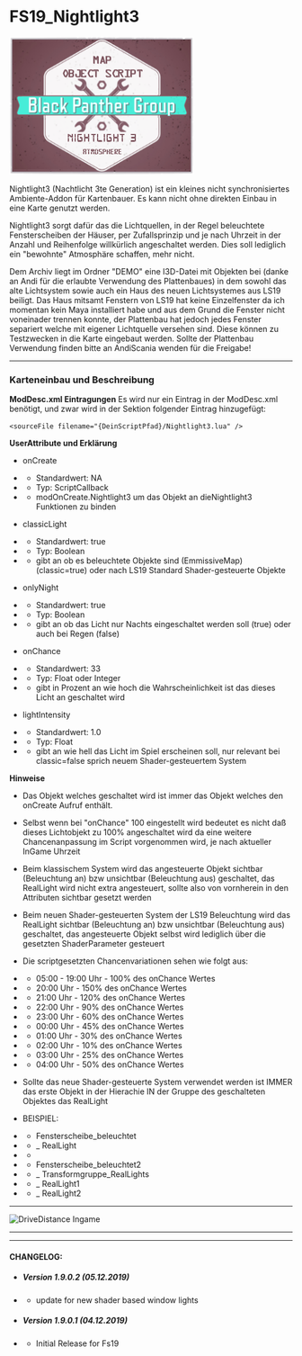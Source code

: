 # FS19_Nightlight3
![DriveDistance Ingame](https://github.com/BlackyBPG/FS19_Nightlight3/blob/master/logo_Nightlight3.png "Nightlight3 Logo")

Nightlight3 (Nachtlicht 3te Generation) ist ein kleines nicht synchronisiertes Ambiente-Addon für Kartenbauer.
Es kann nicht ohne direkten Einbau in eine Karte genutzt werden.

Nightlight3 sorgt dafür das die Lichtquellen, in der Regel beleuchtete Fensterscheiben der Häuser,
per Zufallsprinzip und je nach Uhrzeit in der Anzahl und Reihenfolge willkürlich angeschaltet werden.
Dies soll lediglich ein "bewohnte" Atmosphäre schaffen, mehr nicht.


Dem Archiv liegt im Ordner "DEMO" eine I3D-Datei mit Objekten bei (danke an Andi für die erlaubte Verwendung des Plattenbaues)
in dem sowohl das alte Lichtsystem sowie auch ein Haus des neuen Lichtsystemes aus LS19 beiligt. Das Haus mitsamt Fenstern von
LS19 hat keine Einzelfenster da ich momentan kein Maya installiert habe und aus dem Grund die Fenster nicht voneinader trennen
konnte, der Plattenbau hat jedoch jedes Fenster separiert welche mit eigener Lichtquelle versehen sind. Diese können zu Testzwecken
in die Karte eingebaut werden. Sollte der Plattenbau Verwendung finden bitte an AndiScania wenden für die Freigabe!

------------

### Karteneinbau und Beschreibung

**ModDesc.xml Eintragungen**
Es wird nur ein Eintrag in der ModDesc.xml benötigt, und zwar wird in der <extraSourceFiles> Sektion folgender Eintrag hinzugefügt:

    <sourceFile filename="{DeinScriptPfad}/Nightlight3.lua" />


**UserAttribute und Erklärung**

- onCreate
- - Standardwert: NA
- - Typ: ScriptCallback
- - modOnCreate.Nightlight3 um das Objekt an dieNightlight3 Funktionen zu binden

- classicLight
- - Standardwert: true
- - Typ: Boolean
- - gibt an ob es beleuchtete Objekte sind (EmmissiveMap)(classic=true) oder nach LS19 Standard Shader-gesteuerte Objekte

- onlyNight
- - Standardwert: true
- - Typ: Boolean
- - gibt an ob das Licht nur Nachts eingeschaltet werden soll (true) oder auch bei Regen (false)

- onChance
- - Standardwert: 33
- - Typ: Float oder Integer
- - gibt in Prozent an wie hoch die Wahrscheinlichkeit ist das dieses Licht an geschaltet wird

- lightIntensity
- - Standardwert: 1.0
- - Typ: Float
- - gibt an wie hell das Licht im Spiel erscheinen soll, nur relevant bei classic=false sprich neuem Shader-gesteuertem System


**Hinweise**

- Das Objekt welches geschaltet wird ist immer das Objekt welches den onCreate Aufruf enthält.

- Selbst wenn bei "onChance" 100 eingestellt wird bedeutet es nicht daß dieses Lichtobjekt zu 100% angeschaltet wird da eine weitere Chancenanpassung im Script vorgenommen wird, je nach aktueller InGame Uhrzeit

- Beim klassischem System wird das angesteuerte Objekt sichtbar (Beleuchtung an) bzw unsichtbar (Beleuchtung aus) geschaltet, das RealLight wird nicht extra angesteuert, sollte also von vornherein in den Attributen sichtbar gesetzt werden

- Beim neuen Shader-gesteuerten System der LS19 Beleuchtung wird das RealLight sichtbar (Beleuchtung an) bzw unsichtbar (Beleuchtung aus) geschaltet, das angesteuerte Objekt selbst wird lediglich über die gesetzten ShaderParameter gesteuert

- Die scriptgesetzten Chancenvariationen sehen wie folgt aus:
- - 05:00 - 19:00 Uhr - 100% des onChance Wertes
- - 20:00 Uhr - 150% des onChance Wertes
- - 21:00 Uhr - 120% des onChance Wertes
- - 22:00 Uhr - 90% des onChance Wertes
- - 23:00 Uhr - 60% des onChance Wertes
- - 00:00 Uhr - 45% des onChance Wertes
- - 01:00 Uhr - 30% des onChance Wertes
- - 02:00 Uhr - 10% des onChance Wertes
- - 03:00 Uhr - 25% des onChance Wertes
- - 04:00 Uhr - 50% des onChance Wertes

- Sollte das neue Shader-gesteuerte System verwendet werden ist IMMER das erste Objekt in der Hierachie IN der Gruppe des geschalteten Objektes das RealLight
- BEISPIEL:
- - Fensterscheibe_beleuchtet
- - \_ RealLight
- - 
- - Fensterscheibe_beleuchtet2
- - \_ Transformgruppe_RealLights
- - \_ RealLight1
- - \_ RealLight2

------------

![DriveDistance Ingame](https://github.com/BlackyBPG/FS19_Nightlight3/blob/master/Nightlight3.gif "Nightlight3")

------------

------------

#### CHANGELOG:

- ##### Version 1.9.0.2 (05.12.2019)
- - update for new shader based window lights


- ##### Version 1.9.0.1 (04.12.2019)
- - Initial Release for Fs19
